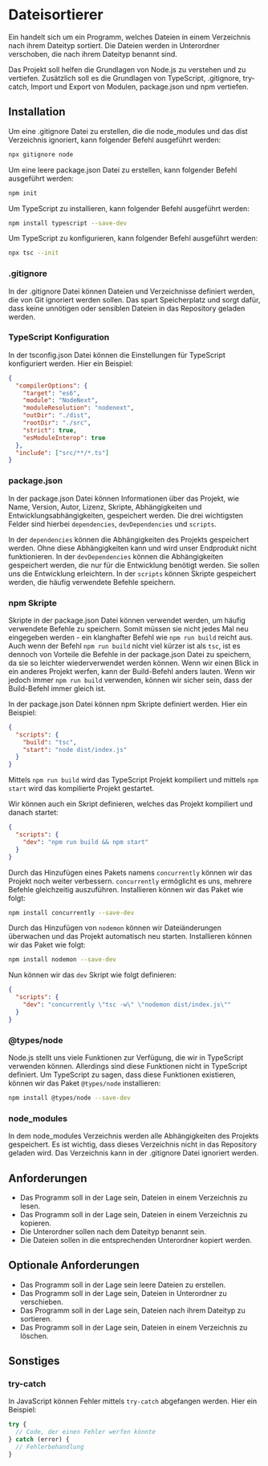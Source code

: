 # Dateisortierer

Ein handelt sich um ein Programm, welches Dateien in einem Verzeichnis nach ihrem Dateityp sortiert. Die Dateien werden in Unterordner verschoben, die nach ihrem Dateityp benannt sind.

Das Projekt soll helfen die Grundlagen von Node.js zu verstehen und zu vertiefen. Zusätzlich soll es die Grundlagen von TypeScript, .gitignore, try-catch, Import und Export von Modulen, package.json und npm vertiefen.

## Installation

Um eine .gitignore Datei zu erstellen, die die node_modules und das dist Verzeichnis ignoriert, kann folgender Befehl ausgeführt werden:

```bash
npx gitignore node
```

Um eine leere package.json Datei zu erstellen, kann folgender Befehl ausgeführt werden:

```bash
npm init
```

Um TypeScript zu installieren, kann folgender Befehl ausgeführt werden:

```bash
npm install typescript --save-dev
```

Um TypeScript zu konfigurieren, kann folgender Befehl ausgeführt werden:

```bash
npx tsc --init
```

### .gitignore

In der .gitignore Datei können Dateien und Verzeichnisse definiert werden, die von Git ignoriert werden sollen. Das spart Speicherplatz und sorgt dafür, dass keine unnötigen oder sensiblen Dateien in das Repository geladen werden.

### TypeScript Konfiguration

In der tsconfig.json Datei können die Einstellungen für TypeScript konfiguriert werden. Hier ein Beispiel:

```json
{
  "compilerOptions": {
    "target": "es6",
    "module": "NodeNext",
    "moduleResolution": "nodenext",
    "outDir": "./dist",
    "rootDir": "./src",
    "strict": true,
    "esModuleInterop": true
  },
  "include": ["src/**/*.ts"]
}
```

### package.json

In der package.json Datei können Informationen über das Projekt, wie Name, Version, Autor, Lizenz, Skripte, Abhängigkeiten und Entwicklungsabhängigkeiten, gespeichert werden. Die drei wichtigsten Felder sind hierbei `dependencies`, `devDependencies` und `scripts`.

In der `dependencies` können die Abhängigkeiten des Projekts gespeichert werden. Ohne diese Abhängigkeiten kann und wird unser Endprodukt nicht funktionieren.
In der `devDependencies` können die Abhängigkeiten gespeichert werden, die nur für die Entwicklung benötigt werden. Sie sollen uns die Entwicklung erleichtern.
In der `scripts` können Skripte gespeichert werden, die häufig verwendete Befehle speichern.

### npm Skripte

Skripte in der package.json Datei können verwendet werden, um häufig verwendete Befehle zu speichern. Somit müssen sie nicht jedes Mal neu eingegeben werden - ein klanghafter Befehl wie `npm run build` reicht aus.
Auch wenn der Befehl `npm run build` nicht viel kürzer ist als `tsc`, ist es dennoch von Vorteile die Befehle in der package.json Datei zu speichern, da sie so leichter wiederverwendet werden können. Wenn wir einen Blick in ein anderes Projekt werfen, kann der Build-Befehl anders lauten. Wenn wir jedoch immer `npm run build` verwenden, können wir sicher sein, dass der Build-Befehl immer gleich ist.

In der package.json Datei können npm Skripte definiert werden. Hier ein Beispiel:

```json
{
  "scripts": {
    "build": "tsc",
    "start": "node dist/index.js"
  }
}
```

Mittels `npm run build` wird das TypeScript Projekt kompiliert und mittels `npm start` wird das kompilierte Projekt gestartet.

Wir können auch ein Skript definieren, welches das Projekt kompiliert und danach startet:

```json
{
  "scripts": {
    "dev": "npm run build && npm start"
  }
}
```

Durch das Hinzufügen eines Pakets namens `concurrently` können wir das Projekt noch weiter verbessern. `concurrently` ermöglicht es uns, mehrere Befehle gleichzeitig auszuführen. Installieren können wir das Paket wie folgt:

```bash
npm install concurrently --save-dev
```

Durch das Hinzufügen von `nodemon` können wir Dateiänderungen überwachen und das Projekt automatisch neu starten. Installieren können wir das Paket wie folgt:

```bash
npm install nodemon --save-dev
```

Nun können wir das `dev` Skript wie folgt definieren:

```json
{
  "scripts": {
    "dev": "concurrently \"tsc -w\" \"nodemon dist/index.js\""
  }
}
```

### @types/node

Node.js stellt uns viele Funktionen zur Verfügung, die wir in TypeScript verwenden können. Allerdings sind diese Funktionen nicht in TypeScript definiert. Um TypeScript zu sagen, dass diese Funktionen existieren, können wir das Paket `@types/node` installieren:

```bash
npm install @types/node --save-dev
```

### node_modules

In dem node_modules Verzeichnis werden alle Abhängigkeiten des Projekts gespeichert. Es ist wichtig, dass dieses Verzeichnis nicht in das Repository geladen wird. Das Verzeichnis kann in der .gitignore Datei ignoriert werden.

## Anforderungen

- Das Programm soll in der Lage sein, Dateien in einem Verzeichnis zu lesen.
- Das Programm soll in der Lage sein, Dateien in einem Verzeichnis zu kopieren.
- Die Unterordner sollen nach dem Dateityp benannt sein.
- Die Dateien sollen in die entsprechenden Unterordner kopiert werden.

## Optionale Anforderungen

- Das Programm soll in der Lage sein leere Dateien zu erstellen.
- Das Programm soll in der Lage sein, Dateien in Unterordner zu verschieben.
- Das Programm soll in der Lage sein, Dateien nach ihrem Dateityp zu sortieren.
- Das Programm soll in der Lage sein, Dateien in einem Verzeichnis zu löschen.

## Sonstiges

### try-catch

In JavaScript können Fehler mittels `try-catch` abgefangen werden. Hier ein Beispiel:

```javascript
try {
  // Code, der einen Fehler werfen könnte
} catch (error) {
  // Fehlerbehandlung
}
```